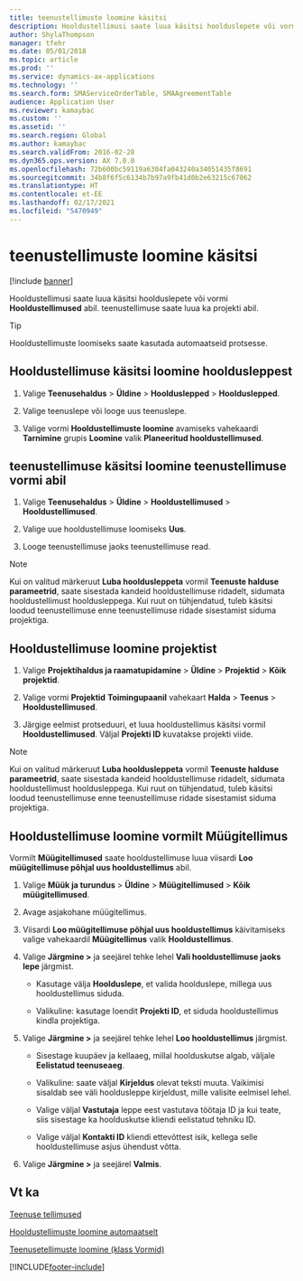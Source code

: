 ```yaml
---
title: teenustellimuste loomine käsitsi
description: Hooldustellimusi saate luua käsitsi hoolduslepete või vormi **Hooldustellimused** abil.
author: ShylaThompson
manager: tfehr
ms.date: 05/01/2018
ms.topic: article
ms.prod: ''
ms.service: dynamics-ax-applications
ms.technology: ''
ms.search.form: SMAServiceOrderTable, SMAAgreementTable
audience: Application User
ms.reviewer: kamaybac
ms.custom: ''
ms.assetid: ''
ms.search.region: Global
ms.author: kamaybac
ms.search.validFrom: 2016-02-28
ms.dyn365.ops.version: AX 7.0.0
ms.openlocfilehash: 72b600bc59119a6304fa043240a34051435f8691
ms.sourcegitcommit: 34b8f6f5c6134b7b97a9fb41d0b2e63215c67062
ms.translationtype: HT
ms.contentlocale: et-EE
ms.lasthandoff: 02/17/2021
ms.locfileid: "5470949"
---
```

# <a name="create-service-orders-manually"></a>teenustellimuste loomine käsitsi    

[!include [banner](../includes/banner.md)]


Hooldustellimusi saate luua käsitsi hoolduslepete või vormi **Hooldustellimused** abil. teenustellimuse saate luua ka projekti abil.

> [!TIP]
> <P>Hooldustellimuste loomiseks saate kasutada automaatseid protsesse. 

## <a name="create-a-service-order-manually-from-a-service-agreement"></a>Hooldustellimuse käsitsi loomine hooldusleppest

1.  Valige **Teenusehaldus** \> **Üldine** \> **Hoolduslepped** \> **Hoolduslepped**.

2.  Valige teenuslepe või looge uus teenuslepe.

3.  Valige vormi **Hooldustellimuste loomine** avamiseks vahekaardi **Tarnimine** grupis **Loomine** valik **Planeeritud hooldustellimused**.

## <a name="create-a-service-order-manually-in-the-service-orders-form"></a>teenustellimuse käsitsi loomine teenustellimuse vormi abil

1.  Valige **Teenusehaldus** \> **Üldine** \> **Hooldustellimused** \> **Hooldustellimused**.

2.  Valige uue hooldustellimuse loomiseks **Uus**.

3.  Looge teenustellimuse jaoks teenustellimuse read.

> [!NOTE]
> <P>Kui on valitud märkeruut <STRONG>Luba hooldusleppeta</STRONG> vormil <STRONG>Teenuste halduse parameetrid</STRONG>, saate sisestada kandeid hooldustellimuse ridadelt, sidumata hooldustellimust hooldusleppega. Kui ruut on tühjendatud, tuleb käsitsi loodud teenustellimuse enne teenustellimuse ridade sisestamist siduma projektiga.</P>

## <a name="create-a-service-order-from-a-project"></a>Hooldustellimuse loomine projektist

1.  Valige **Projektihaldus ja raamatupidamine** \> **Üldine** \> **Projektid** \> **Kõik projektid**.

2.  Valige vormi **Projektid** **Toimingupaanil** vahekaart **Halda** \> **Teenus** \> **Hooldustellimused**.

3.  Järgige eelmist protseduuri, et luua hooldustellimus käsitsi vormil **Hooldustellimused**. Väljal **Projekti ID** kuvatakse projekti viide.

> [!NOTE]
> <P>Kui on valitud märkeruut <STRONG>Luba hooldusleppeta</STRONG> vormil <STRONG>Teenuste halduse parameetrid</STRONG>, saate sisestada kandeid hooldustellimuse ridadelt, sidumata hooldustellimust hooldusleppega. Kui ruut on tühjendatud, tuleb käsitsi loodud teenustellimuse enne teenustellimuse ridade sisestamist siduma projektiga.</P>

## <a name="create-a-service-order-from-the-sales-order-form"></a>Hooldustellimuse loomine vormilt Müügitellimus

Vormilt **Müügitellimused** saate hooldustellimuse luua viisardi **Loo müügitellimuse põhjal uus hooldustellimus** abil.

1.  Valige **Müük ja turundus** \> **Üldine** \> **Müügitellimused** \> **Kõik müügitellimused**.

2.  Avage asjakohane müügitellimus.

3.  Viisardi **Loo müügitellimuse põhjal uus hooldustellimus** käivitamiseks valige vahekaardil **Müügitellimus** valik **Hooldustellimus**.

4.  Valige **Järgmine \>** ja seejärel tehke lehel **Vali hooldustellimuse jaoks lepe** järgmist.
    
      - Kasutage välja **Hoolduslepe**, et valida hoolduslepe, millega uus hooldustellimus siduda.
    
      - Valikuline: kasutage loendit **Projekti ID**, et siduda hooldustellimus kindla projektiga.

5.  Valige **Järgmine \>** ja seejärel tehke lehel **Loo hooldustellimus** järgmist.
    
      - Sisestage kuupäev ja kellaaeg, millal hoolduskutse algab, väljale **Eelistatud teenuseaeg**.
    
      - Valikuline: saate väljal **Kirjeldus** olevat teksti muuta. Vaikimisi sisaldab see väli hooldusleppe kirjeldust, mille valisite eelmisel lehel.
    
      - Valige väljal **Vastutaja** leppe eest vastutava töötaja ID ja kui teate, siis sisestage ka hoolduskutse kliendi eelistatud tehniku ID.
    
      - Valige väljal **Kontakti ID** kliendi ettevõttest isik, kellega selle hooldustellimuse asjus ühendust võtta.

6.  Valige **Järgmine \>** ja seejärel **Valmis**.


## <a name="see-also"></a>Vt ka

[Teenuse tellimused](service-orders.md)

[Hooldustellimuste loomine automaatselt](create-service-orders-automatically.md)

[Teenusetellimuste loomine (klass Vormid)](https://technet.microsoft.com/library/aa553901\(v=ax.60\)) 



[!INCLUDE[footer-include](../../includes/footer-banner.md)]